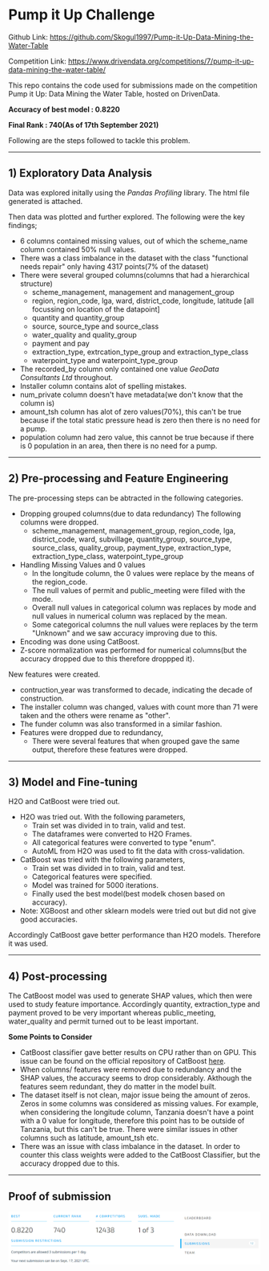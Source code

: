# Pump it Up Challenge

Github Link: https://github.com/Skogul1997/Pump-it-Up-Data-Mining-the-Water-Table

Competition Link: https://www.drivendata.org/competitions/7/pump-it-up-data-mining-the-water-table/

This repo contains the code used for submissions made on the competition Pump it Up: Data Mining the Water Table, hosted on DrivenData.

**Accuracy of best model  : 0.8220**

**Final Rank              : 740(As of 17th September 2021)**

Following are the steps followed to tackle this problem.

***

## 1) Exploratory Data Analysis
Data was explored initally using the *Pandas Profiling* library. The html file generated is attached. 

Then data was plotted and further explored. The following were the key findings;
- 6 columns contained missing values, out of which the scheme_name column contained 50% null values.
- There was a class imbalance in the dataset with the class "functional needs repair" only having 4317 points(7% of the dataset)
- There were several grouped columns(columns that had a hierarchical structure)
  - scheme_management, management and management_group
  - region, region_code, lga, ward, district_code, longitude, latitude [all focussing on location of the datapoint]
  - quantity and quantity_group
  - source, source_type and source_class
  - water_quality and quality_group
  - payment and pay
  - extraction_type, extrcation_type_group and extraction_type_class
  - waterpoint_type and waterpoint_type_group
- The recorded_by column only contained one value *GeoData Consultants Ltd* throughout.
- Installer column contains alot of spelling mistakes.
- num_private column doesn't have metadata(we don't know that the column is)
- amount_tsh column has alot of zero values(70%), this can't be true because if the total static pressure head is zero then there is no need for a pump.
- population column had zero value, this cannot be true because if there is 0 population in an area, then there is no need for a pump.

***

## 2) Pre-processing and Feature Engineering
The pre-processing steps can be abtracted in the following categories.
- Dropping grouped columns(due to data redundancy) The following columns were dropped.
  - scheme_management, management_group, region_code, lga, district_code, ward, subvillage, quantity_group, source_type, source_class, quality_group, payment_type, extraction_type, extraction_type_class, waterpoint_type_group
- Handling Missing Values and 0 values
  - In the longitude column, the 0 values were replace by the means of the region_code.
  - The null values of permit and public_meeting were filled with the mode.
  - Overall null values in categorical column was replaces by mode and null values in numerical column was replaced by the mean.
  - Some categorical columns the null values were replaces by the term "Unknown" and we saw accuracy improving due to this.
- Encoding was done using CatBoost.
- Z-score normalization was performed for numerical columns(but the accuracy dropped due to this therefore droppped it).

New features were created. 
- contruction_year was transformed to decade, indicating the decade of construction.
- The installer column was changed, values with count more than 71 were taken and the others were rename as "other".
- The funder column was also transformed in a similar fashion.
- Features were dropped due to redundancy,
  - There were several features that when grouped gave the same output, therefore these features were dropped.


***

## 3) Model and Fine-tuning
H2O and CatBoost were tried out.

- H2O was tried out. With the following parameters,
  - Train set was divided in to train, valid and test.
  - The dataframes were converted to H2O Frames.
  - All categorical features were converted to type "enum".
  - AutoML from H2O was used to fit the data with cross-validation.
- CatBoost was tried with the following parameters,
  - Train set was divided in to train, valid and test.
  - Categorical features were specified.
  - Model was trained for 5000 iterations.
  - Finally used the best model(best modelk chosen based on accuracy).
- Note: XGBoost and other sklearn models were tried out but did not give good accuracies.
  
Accordingly CatBoost gave better performance than H2O models. Therefore it was used.

***

## 4) Post-processing

The CatBoost model was used to generate SHAP values, which then were used to study feature importance. Accordingly quantity, extraction_type and payment proved to be very important whereas public_meeting, water_quality and permit turned out to be least important.


**Some Points to Consider**
- CatBoost classifier gave better results on CPU rather than on GPU. This issue can be found on the official repository of CatBoost [here](https://github.com/catboost/catboost/issues/241).
- When columns/ features were removed due to redundancy and the SHAP values, the accuracy seems to drop considerably. Akthough the features seem redundant, they do matter in the model built.
- The dataset itself is not clean, major issue being the amount of zeros. Zeros in some columns was considered as missing values. For example, when considering the longitude column, Tanzania doesn't have a point with a 0 value for longitude, therefore this point has to be outside of Tanzania, but this can't be true. There were similar issues in other columns such as latitude, amount_tsh etc.
- There was an issue with class imbalance in the dataset. In order to counter this class weights were added to the CatBoost Classifier, but the accuracy dropped due to this.

***

## Proof of submission
![from drivendata.org](proof.png)
